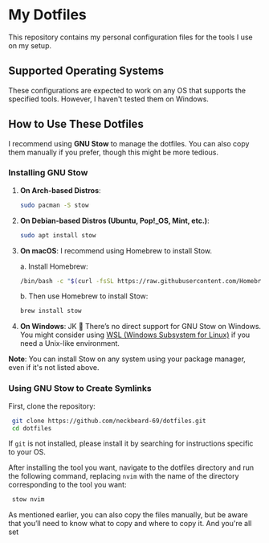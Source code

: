  # My Dotfiles

 This repository contains my personal configuration files for the tools I use on my setup.

## Supported Operating Systems

These configurations are expected to work on any OS that supports the specified tools. However, I haven't tested them on Windows.

## How to Use These Dotfiles

I recommend using **GNU Stow** to manage the dotfiles. You can also copy them manually if you prefer, though this might be more tedious.

### Installing GNU Stow

1. **On Arch-based Distros**:
    ```bash
    sudo pacman -S stow
    ```

2. **On Debian-based Distros (Ubuntu, Pop!_OS, Mint, etc.)**:
    ```bash
    sudo apt install stow
    ```

3. **On macOS**:
   I recommend using Homebrew to install Stow.

    a. Install Homebrew:
    ```bash
    /bin/bash -c "$(curl -fsSL https://raw.githubusercontent.com/Homebrew/install/HEAD/install.sh)"
    ```

   b. Then use Homebrew to install Stow:
   ```bash
   brew install stow
   ```

4. **On Windows**:
    JK 🐸 
    There’s no direct support for GNU Stow on Windows. You might consider using [WSL (Windows Subsystem for Linux)](https://docs.microsoft.com/en-us/windows/wsl/) if you need a Unix-like environment.

**Note**: You can install Stow on any system using your package manager, even if it's not listed above.

### Using GNU Stow to Create Symlinks

First, clone the repository:

```bash
 git clone https://github.com/neckbeard-69/dotfiles.git
 cd dotfiles
 ```

If `git` is not installed, please install it by searching for instructions specific to your OS.

After installing the tool you want, navigate to the dotfiles directory and run the following command, replacing `nvim` with the name of the directory corresponding to the tool you want:

```bash
 stow nvim
 ```

As mentioned earlier, you can also copy the files manually, but be aware that you’ll need to know what to copy and where to copy it.
And you're all set
